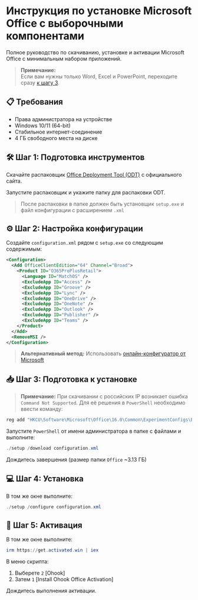 # Инструкция по установке Microsoft Office с выборочными компонентами

Полное руководство по скачиванию, установке и активации Microsoft Office с минимальным набором приложений.

> **Примечание:**  
> Если вам нужны только Word, Excel и PowerPoint, переходите сразу [к шагу 3](#-шаг-3-подготовка-к-установке).

## 📋 Требования

* Права администратора на устройстве
* Windows 10/11 (64-bit)
* Стабильное интернет-соединение
* 4 ГБ свободного места на диске

## 🛠️ Шаг 1: Подготовка инструментов

Скачайте распаковщик [Office Deployment Tool (ODT)](https://www.microsoft.com/en-us/download/details.aspx?id=49117) с официального сайта.

Запустите распаковщик и укажите папку для распаковки ODT.

> После распаковки в папке должен быть установщик `setup.exe` и файл конфигурации с расширением `.xml`

## ⚙️ Шаг 2: Настройка конфигурации

Создайте `configuration.xml` рядом с `setup.exe` со следующим содержимым:

```xml
<Configuration>
  <Add OfficeClientEdition="64" Channel="Broad">
    <Product ID="O365ProPlusRetail">
      <Language ID="MatchOS" />
      <ExcludeApp ID="Access" />
      <ExcludeApp ID="Groove" />
      <ExcludeApp ID="Lync" />
      <ExcludeApp ID="OneDrive" />
      <ExcludeApp ID="OneNote" />
      <ExcludeApp ID="Outlook" />
      <ExcludeApp ID="Publisher" />
      <ExcludeApp ID="Teams" />
    </Product>
  </Add>
  <RemoveMSI />
</Configuration>
```

> **Альтернативный метод:**
> Использовать [онлайн-конфигуратор от Microsoft](https://config.office.com/deploymentsettings)

## 📥 Шаг 3: Подготовка к установке

> **Примечание:**
> При скачивании с российских IP возникает ошибка `Command Not Supported`. Для её решения в `PowerShell` необходимо ввести команду:

```PowerShell
reg add "HKCU\Software\Microsoft\Office\16.0\Common\ExperimentConfigs\Ecs" /v "CountryCode" /t REG_SZ /d "std::wstring|US" /f
```

Запустите `PowerShell` от имени администратора в папке с файлами и выполните:

```PowerShell
./setup /download configuration.xml
```

Дождитесь завершения (размер папки `Office` ~3.13 ГБ)


## 💻 Шаг 4: Установка

В том же окне выполните:

```PowerShell
./setup /configure configuration.xml
```

## 🔑 Шаг 5: Активация

В том же окне выполните:

```PowerShell
irm https://get.activated.win | iex
```

В меню скрипта:
1. Выберете `2` [Ohook]
2. Затем `1` [Install Ohook Office Activation]

Дождитесь выполнения активации.

